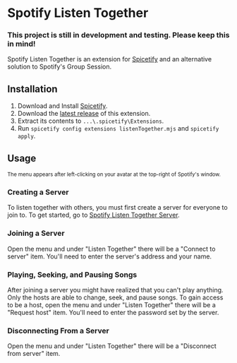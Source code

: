 # Spotify Listen Together
### This project is still in development and testing. Please keep this in mind!
Spotify Listen Together is an extension for [Spicetify](https://spicetify.app/) and an alternative solution to Spotify's Group Session.

## Installation
1. Download and Install [Spicetify](https://spicetify.app/docs/getting-started/installation).
2. Download the [latest release](https://github.com/FlafyDev/spotify-listen-together/releases/latest) of this extension.
3. Extract its contents to `...\.spicetify\Extensions`.
4. Run `spicetify config extensions listenTogether.mjs` and `spicetify apply`.

## Usage
<sup>The menu appears after left-clicking on your avatar at the top-right of Spotify's window.</sup>

### Creating a Server
To listen together with others, you must first create a server for everyone to join to.
To get started, go to [Spotify Listen Together Server](https://github.com/FlafyDev/spotify-listen-together-server).

### Joining a Server
Open the menu and under "Listen Together" there will be a "Connect to server" item. You'll need to enter the server's address and your name.

### Playing, Seeking, and Pausing Songs
After joining a server you might have realized that you can't play anything. Only the hosts are able to change, seek, and pause songs. To gain access to be a host, open the menu and under "Listen Together" there will be a "Request host" item. You'll need to enter the password set by the server.

### Disconnecting From a Server
Open the menu and under "Listen Together" there will be a "Disconnect from server" item.

